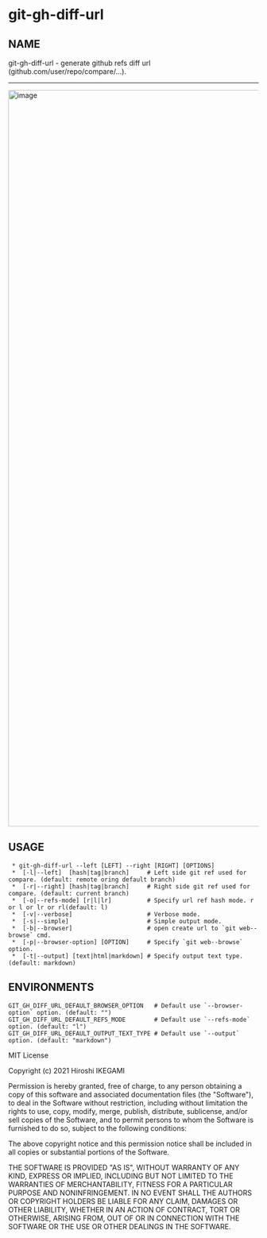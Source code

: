 # git-gh-diff-url

NAME
----
git-gh-diff-url - generate github refs diff url (github.com/user/repo/compare/...).

---

<img width="1483" alt="image" src="https://user-images.githubusercontent.com/1598505/132938621-c239519d-c6bb-43b9-9245-3fda86bc427b.png">




USAGE
----
```
 * git-gh-diff-url --left [LEFT] --right [RIGHT] [OPTIONS]
 *  [-l|--left]  [hash|tag|branch]     # Left side git ref used for compare. (default: remote oring default branch)
 *  [-r|--right] [hash|tag|branch]     # Right side git ref used for compare. (default: current branch)
 *  [-o|--refs-mode] [r|l|lr]          # Specify url ref hash mode. r or l or lr or rl(default: l)
 *  [-v|--verbose]                     # Verbose mode.
 *  [-s|--simple]                      # Simple output mode.
 *  [-b|--browser]                     # open create url to `git web--browse` cmd.
 *  [-p|--browser-option] [OPTION]     # Specify `git web--browse` option.
 *  [-t|--output] [text|html|markdown] # Specify output text type. (default: markdown)
```

ENVIRONMENTS
----
```
GIT_GH_DIFF_URL_DEFAULT_BROWSER_OPTION   # Default use `--browser-option` option. (default: "")
GIT_GH_DIFF_URL_DEFAULT_REFS_MODE        # Default use `--refs-mode` option. (default: "l")
GIT_GH_DIFF_URL_DEFAULT_OUTPUT_TEXT_TYPE # Default use `--output` option. (default: "markdown")
```


MIT License

Copyright (c) 2021 Hiroshi IKEGAMI

Permission is hereby granted, free of charge, to any person obtaining a copy
of this software and associated documentation files (the "Software"), to deal
in the Software without restriction, including without limitation the rights
to use, copy, modify, merge, publish, distribute, sublicense, and/or sell
copies of the Software, and to permit persons to whom the Software is
furnished to do so, subject to the following conditions:

The above copyright notice and this permission notice shall be included in all
copies or substantial portions of the Software.

THE SOFTWARE IS PROVIDED "AS IS", WITHOUT WARRANTY OF ANY KIND, EXPRESS OR
IMPLIED, INCLUDING BUT NOT LIMITED TO THE WARRANTIES OF MERCHANTABILITY,
FITNESS FOR A PARTICULAR PURPOSE AND NONINFRINGEMENT. IN NO EVENT SHALL THE
AUTHORS OR COPYRIGHT HOLDERS BE LIABLE FOR ANY CLAIM, DAMAGES OR OTHER
LIABILITY, WHETHER IN AN ACTION OF CONTRACT, TORT OR OTHERWISE, ARISING FROM,
OUT OF OR IN CONNECTION WITH THE SOFTWARE OR THE USE OR OTHER DEALINGS IN THE
SOFTWARE.
